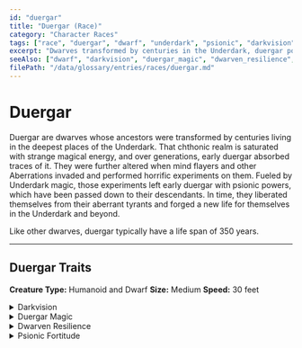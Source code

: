 ```yaml
---
id: "duergar"
title: "Duergar (Race)"
category: "Character Races"
tags: ["race", "duergar", "dwarf", "underdark", "psionic", "darkvision"]
excerpt: "Dwarves transformed by centuries in the Underdark, duergar possess psionic powers and innate magic allowing them to enlarge or turn invisible."
seeAlso: ["dwarf", "darkvision", "duergar_magic", "dwarven_resilience", "psionic_fortitude"]
filePath: "/data/glossary/entries/races/duergar.md"
---
```

# Duergar

Duergar are dwarves whose ancestors were transformed by centuries living in the deepest places of the Underdark. That chthonic realm is saturated with strange magical energy, and over generations, early duergar absorbed traces of it. They were further altered when mind flayers and other Aberrations invaded and performed horrific experiments on them. Fueled by Underdark magic, those experiments left early duergar with psionic powers, which have been passed down to their descendants. In time, they liberated themselves from their aberrant tyrants and forged a new life for themselves in the Underdark and beyond.

Like other dwarves, duergar typically have a life span of 350 years.

---
## Duergar Traits
**Creature Type:** <span data-term-id="humanoid" class="glossary-term-link-from-markdown">Humanoid</span> and <span data-term-id="dwarf" class="glossary-term-link-from-markdown">Dwarf</span>
**Size:** <span data-term-id="size" class="glossary-term-link-from-markdown">Medium</span>
**Speed:** 30 feet

<details>
  <summary>Darkvision</summary>
  <div>
    <p>You can see in dim light within 120 feet of you as if it were bright light and in darkness as if it were dim light. You discern colors in that darkness only as shades of gray.</p>
  </div>
</details>

<details>
  <summary>Duergar Magic</summary>
  <div>
    <p>Starting at 3rd level, you can cast the <span data-term-id="enlarge_reduce" class="glossary-term-link-from-markdown">Enlarge/Reduce</span> spell on yourself with this trait, without requiring a material component. Starting at 5th level, you can also cast the <span data-term-id="invisibility" class="glossary-term-link-from-markdown">Invisibility</span> spell on yourself with this trait, without requiring a material component. Once you cast either of these spells with this trait, you can’t cast that spell with it again until you finish a long rest. You can also cast these spells using spell slots you have of the appropriate level.</p>
    <p>Intelligence, Wisdom, or Charisma is your spellcasting ability for these spells when you cast them with this trait (choose when you select this race).</p>
  </div>
</details>

<details>
  <summary>Dwarven Resilience</summary>
  <div>
    <p>You have advantage on saving throws you make to avoid or end the poisoned condition on yourself. You also have resistance to poison damage.</p>
  </div>
</details>

<details>
  <summary>Psionic Fortitude</summary>
  <div>
    <p>You have advantage on saving throws you make to avoid or end the charmed or stunned condition on yourself.</p>
  </div>
</details>
